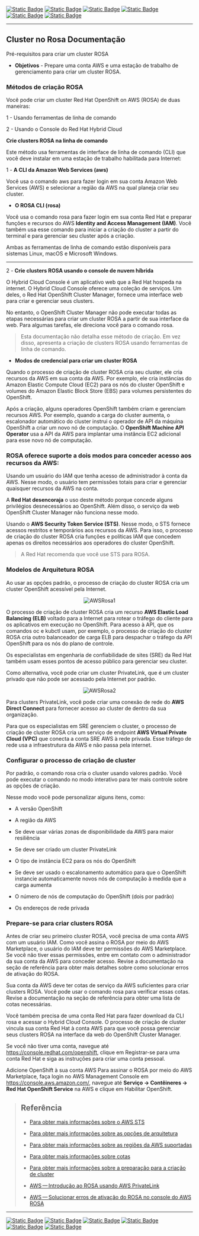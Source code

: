 [![Static Badge](https://img.shields.io/badge/1-HOME-red?style=for-the-badge)](./1%20-%20ROSA%20AWS.md)
[![Static Badge](https://img.shields.io/badge/3-Pré_Instalação-red?style=for-the-badge)](./3%20-%20Pre-Instalação%20-%20ROSA.md)
[![Static Badge](https://img.shields.io/badge/4-Criação_Cluster-red?style=for-the-badge)](./4%20-%20Criação%20Cluster.md)
[![Static Badge](https://img.shields.io/badge/5-Conta_Inicial-red?style=for-the-badge)](./5%20-%20Configurar%20Conta%20Inicial%20ROSA.md)
[![Static Badge](https://img.shields.io/badge/6-Permissões-red?style=for-the-badge)](./6%20-%20Configurar%20Permissões.md)
[![Static Badge](https://img.shields.io/badge/7-Acesso_com_GITHUB-red?style=for-the-badge)](./7%20-%20Configurar%20GitHub%20ROSA.md)

---
## Cluster no Rosa Documentação

Pré-requisitos para criar um cluster ROSA
 * **Objetivos** - 
    Prepare uma conta AWS e uma estação de trabalho de gerenciamento para criar um cluster ROSA.


### Métodos de criação ROSA
Você pode criar um cluster Red Hat OpenShift on AWS (ROSA) de duas maneiras:

1 - Usando ferramentas de linha de comando

2 - Usando o Console do Red Hat Hybrid Cloud

**Crie clusters ROSA na linha de comando**

Este método usa ferramentas de interface de linha de comando (CLI) que você deve instalar em uma estação de trabalho habilitada para Internet:


1 - **A CLI da Amazon Web Services (aws)**

Você usa o comando aws para fazer login em sua conta Amazon Web Services (AWS) e selecionar a região da AWS na qual planeja criar seu cluster.

* **O ROSA CLI (rosa)**

Você usa o comando rosa para fazer login em sua conta Red Hat e preparar funções e recursos do AWS **Identity and Access Management (IAM)**. Você também usa esse comando para iniciar a criação do cluster a partir do terminal e para gerenciar seu cluster após a criação.

Ambas as ferramentas de linha de comando estão disponíveis para sistemas Linux, macOS e Microsoft Windows.

---

2 - **Crie clusters ROSA usando o console de nuvem híbrida**

O Hybrid Cloud Console é um aplicativo web que a Red Hat hospeda na internet. O Hybrid Cloud Console oferece uma coleção de serviços. Um deles, o Red Hat OpenShift Cluster Manager, fornece uma interface web para criar e gerenciar seus clusters.

No entanto, o OpenShift Cluster Manager não pode executar todas as etapas necessárias para criar um cluster ROSA a partir de sua interface da web. Para algumas tarefas, ele direciona você para o comando rosa.

> Esta documentação não detalha esse método de criação. Em vez disso, apresenta a criação de clusters ROSA usando ferramentas de linha de comando.

* **Modos de credencial para criar um cluster ROSA**

Quando o processo de criação de cluster ROSA cria seu cluster, ele cria recursos da AWS em sua conta da AWS. Por exemplo, ele cria instâncias do Amazon Elastic Compute Cloud (EC2) para os nós do cluster OpenShift e volumes do Amazon Elastic Block Store (EBS) para volumes persistentes do OpenShift.

Após a criação, alguns operadores OpenShift também criam e gerenciam recursos AWS. Por exemplo, quando a carga do cluster aumenta, o escalonador automático do cluster instrui o operador de API da máquina OpenShift a criar um novo nó de computação. O **OpenShift Machine API Operator** usa a API da AWS para implantar uma instância EC2 adicional para esse novo nó de computação.

### ROSA oferece suporte a dois modos para conceder acesso aos recursos da AWS:

Usando um usuário do IAM que tenha acesso de administrador à conta da AWS. Nesse modo, o usuário tem permissões totais para criar e gerenciar quaisquer recursos da AWS na conta.

A **Red Hat desencoraja** o uso deste método porque concede alguns privilégios desnecessários ao OpenShift. Além disso, o serviço da web OpenShift Cluster Manager não funciona nesse modo.

Usando o **AWS Security Token Service (STS)**. Nesse modo, o STS fornece acessos restritos e temporários aos recursos da AWS. Para isso, o processo de criação do cluster ROSA cria funções e políticas IAM que concedem apenas os direitos necessários aos operadores do cluster OpenShift.

> A Red Hat recomenda que você use STS para ROSA.

### Modelos de Arquitetura ROSA
Ao usar as opções padrão, o processo de criação do cluster ROSA cria um cluster OpenShift acessível pela Internet.

<p align="center">
<img src="./ROSA_IMAGE/AWSRosa1.png" alt="AWSRosa1">
</p>

O processo de criação de cluster ROSA cria um recurso **AWS Elastic Load Balancing (ELB)** voltado para a Internet para rotear o tráfego do cliente para os aplicativos em execução no OpenShift. Para acesso à API, que os comandos oc e kubctl usam, por exemplo, o processo de criação do cluster ROSA cria outro balanceador de carga ELB para despachar o tráfego da API OpenShift para os nós do plano de controle.

Os especialistas em engenharia de confiabilidade de sites (SRE) da Red Hat também usam esses pontos de acesso público para gerenciar seu cluster.

Como alternativa, você pode criar um cluster PrivateLink, que é um cluster privado que não pode ser acessado pela Internet por padrão.

<p align="center">
<img src="./ROSA_IMAGE/AWSRosa2.png" alt="AWSRosa2">
</p>

Para clusters PrivateLink, você pode criar uma conexão de rede do **AWS Direct Connect** para fornecer acesso ao cluster de dentro da sua organização.

Para que os especialistas em SRE gerenciem o cluster, o processo de criação de cluster ROSA cria um serviço de endpoint **AWS Virtual Private Cloud (VPC)** que conecta a conta SRE AWS à rede privada. Esse tráfego de rede usa a infraestrutura da AWS e não passa pela internet.
### Configurar o processo de criação de cluster
Por padrão, o comando rosa cria o cluster usando valores padrão. Você pode executar o comando no modo interativo para ter mais controle sobre as opções de criação.

Nesse modo você pode personalizar alguns itens, como:

* A versão OpenShift

* A região da AWS

* Se deve usar várias zonas de disponibilidade da AWS para maior resiliência

* Se deve ser criado um cluster PrivateLink

* O tipo de instância EC2 para os nós do OpenShift

* Se deve ser usado o escalonamento automático para que o OpenShift instancie automaticamente novos nós de computação à medida que a carga aumenta

* O número de nós de computação do OpenShift (dois por padrão)

* Os endereços de rede privada


### Prepare-se para criar clusters ROSA
Antes de criar seu primeiro cluster ROSA, você precisa de uma conta AWS com um usuário IAM. Como você assina o ROSA por meio do AWS Marketplace, o usuário do IAM deve ter permissões do AWS Marketplace. Se você não tiver essas permissões, entre em contato com o administrador da sua conta da AWS para conceder acesso. Revise a documentação na seção de referência para obter mais detalhes sobre como solucionar erros de ativação do ROSA.

Sua conta da AWS deve ter cotas de serviço da AWS suficientes para criar clusters ROSA. Você pode usar o comando rosa para verificar essas cotas. Revise a documentação na seção de referência para obter uma lista de cotas necessárias.

Você também precisa de uma conta Red Hat para fazer download da CLI rosa e acessar o Hybrid Cloud Console. O processo de criação de cluster vincula sua conta Red Hat à conta AWS para que você possa gerenciar seus clusters ROSA na interface da web do OpenShift Cluster Manager.

Se você não tiver uma conta, navegue até https://console.redhat.com/openshift, clique em Registrar-se para uma conta Red Hat e siga as instruções para criar uma conta pessoal.

Adicione OpenShift à sua conta AWS
Para assinar o ROSA por meio do AWS Marketplace, faça login no AWS Management Console em https://console.aws.amazon.com/, navegue até **Serviço → Contêineres → Red Hat OpenShift Service** na AWS e clique em Habilitar OpenShift.

>## Referência
>
>- [Para obter mais informações sobre o AWS STS](https://access.redhat.com/documentation/en-us/red_hat_openshift_service_on_aws/4/html-single/introduction_to_rosa/index#rosa-understanding-credential-modes_rosa-understanding)
>- [Para obter mais informações sobre as opções de arquitetura](https://access.redhat.com/documentation/en-us/red_hat_openshift_service_on_aws/4/html-single/introduction_to_rosa/index#rosa-architecture-models)
>- [Para obter mais informações sobre as regiões da AWS suportadas](https://access.redhat.com/documentation/en-us/red_hat_openshift_service_on_aws/4/html-single/introduction_to_rosa/index#rosa-sdpolicy-regions-az_rosa-service-definition)
>- [Para obter mais informações sobre cotas](https://access.redhat.com/documentation/en-us/red_hat_openshift_service_on_aws/4/html-single/prepare_your_environment/index#rosa-sts-required-aws-service-quotas)
>- [Para obter mais informações sobre a preparação para a criação de cluster](https://access.redhat.com/documentation/en-us/red_hat_openshift_service_on_aws/4/html-single/getting_started/index#rosa-getting-started-environment-setup_rosa-quickstart-guide-ui)
>
>- [AWS — Introdução ao ROSA usando AWS PrivateLink](https://docs.aws.amazon.com/rosa/latest/userguide/getting-started-private-link.html)
>- [AWS — Solucionar erros de ativação do ROSA no console do AWS ROSA](https://docs.aws.amazon.com/rosa/latest/userguide/troubleshoot-rosa-enablement.html)
---

[![Static Badge](https://img.shields.io/badge/1-HOME-red?style=for-the-badge)](./1%20-%20ROSA%20AWS.md)
[![Static Badge](https://img.shields.io/badge/3-Pré_Instalação-red?style=for-the-badge)](./3%20-%20Pre-Instalação%20-%20ROSA.md)
[![Static Badge](https://img.shields.io/badge/4-Criação_Cluster-red?style=for-the-badge)](./4%20-%20Criação%20Cluster.md)
[![Static Badge](https://img.shields.io/badge/5-Conta_Inicial-red?style=for-the-badge)](./5%20-%20Configurar%20Conta%20Inicial%20ROSA.md)
[![Static Badge](https://img.shields.io/badge/6-Permissões-red?style=for-the-badge)](./6%20-%20Configurar%20Permissões.md)
[![Static Badge](https://img.shields.io/badge/7-Acesso_com_GITHUB-red?style=for-the-badge)](./7%20-%20Configurar%20GitHub%20ROSA.md)